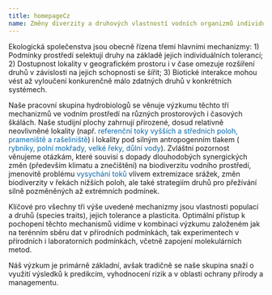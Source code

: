 ```yaml
---
title: homepageCz
name: Změny diverzity a druhových vlastností vodních organizmů individuální tolerance, dlouhodobé trendy a prostorová variabilita
---
```

Ekologická společenstva jsou obecně řízena třemi hlavními mechanizmy: 1) Podmínky
prostředí selektují druhy na základě jejich individuálních tolerancí; 2) Dostupnost
lokality v geografickém prostoru i v čase omezuje rozšíření druhů v závislosti na jejich
schopnosti se šířit; 3) Biotické interakce mohou vést až vyloučení konkurenčně málo
zdatných druhů v konkrétních systémech.

Naše pracovní skupina hydrobiologů se věnuje výzkumu těchto tří mechanizmů ve vodním
prostředí na různých prostorových i časových škálách. Naše studijní plochy zahrnují
přirozené, dosud relativně neovlivněné lokality (např.
<span style='color:#0868ac'> referenční toky vyšších a středních poloh, prameniště a rašeliniště</span>) i
lokality pod silným antropogenním tlakem (
<span style='color:#0868ac'>rybníky, polní mokřady, velké řeky, důlní vody</span>). Zvláštní pozornost věnujeme
otázkám, které souvisí s dopady dlouhodobých synergických změn (především klimatu a
znečištění) na biodiverzitu vodního prostředí, jmenovitě problému
<span style='color:#0868ac'> vysychání toků</span> vlivem extremizace srážek, změn biodiverzity v řekách nižších
poloh, ale také strategiím druhů pro přežívání silně pozměněných až extrémních podmínek.

Klíčové pro všechny tři výše uvedené mechanizmy jsou vlastnosti populací a druhů (species
traits), jejich tolerance a plasticita. Optimální přístup k pochopení těchto mechanismů
vidíme v kombinaci výzkumu založeném jak na terénním sběru dat v přírodních podmínkách,
tak experimentech v přírodních i laboratorních podmínkách, včetně zapojení molekulárních
metod.

Náš výzkum je primárně základní, avšak tradičně se naše skupina snaží o využití výsledků k
predikcím, vyhodnocení rizik a v oblasti ochrany přírody a managementu.

